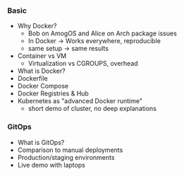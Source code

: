 ### Basic

- Why Docker?
  - Bob on AmogOS and Alice on Arch package issues
  - In Docker -> Works everywhere, reproducible
  - same setup -> same results
- Container vs VM
  - Virtualization vs CGROUPS, overhead
- What is Docker?
- Dockerfile
- Docker Compose
- Docker Registries & Hub
- Kubernetes as "advanced Docker runtime"
  - short demo of cluster, no deep explanations

### GitOps

- What is GitOps?
- Comparison to manual deployments
- Production/staging environments
- Live demo with laptops
